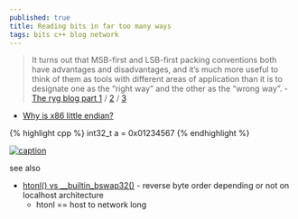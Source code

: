 ```yaml
---
published: true
title: Reading bits in far too many ways
tags: bits c++ blog network
---
```

> It turns out that MSB-first and LSB-first packing conventions both have advantages and disadvantages, and it’s much more useful to think of them as tools with different areas of application than it is to designate one as the “right way” and the other as the “wrong way”. - [The ryg blog part 1](https://fgiesen.wordpress.com/2018/02/19/reading-bits-in-far-too-many-ways-part-1/) / [2](https://fgiesen.wordpress.com/2018/02/20/reading-bits-in-far-too-many-ways-part-2/) / [3](https://fgiesen.wordpress.com/2018/09/27/reading-bits-in-far-too-many-ways-part-3/)

- [Why is x86 little endian?](https://stackoverflow.com/questions/5185551/why-is-x86-little-endian)

{% highlight cpp %}
int32_t a = 0x01234567
{% endhighlight %}

[ ![caption](https://bogotobogo.com/cplusplus/images/smallprograms/Little_Big_Endians.png)](https://bogotobogo.com/Embedded/Little_endian_big_endian_htons_htonl.php)

see also
- [htonl() vs __builtin_bswap32()](https://stackoverflow.com/questions/21527957/htonl-vs-builtin-bswap32) - reverse byte order depending or not on localhost architecture
	- htonl == host to network long